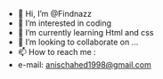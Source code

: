 - 👋 Hi, I’m @Findnazz
- 👀 I’m interested in coding
- 🌱 I’m currently learning Html and css 
- 💞️ I’m looking to collaborate on ...
- 📫 How to reach me :
- e-mail: anischahed1998@gmail.com

<!---
Findnazz/Findnazz is a ✨ special ✨ repository because its `README.md` (this file) appears on your GitHub profile.
You can click the Preview link to take a look at your changes.
--->
